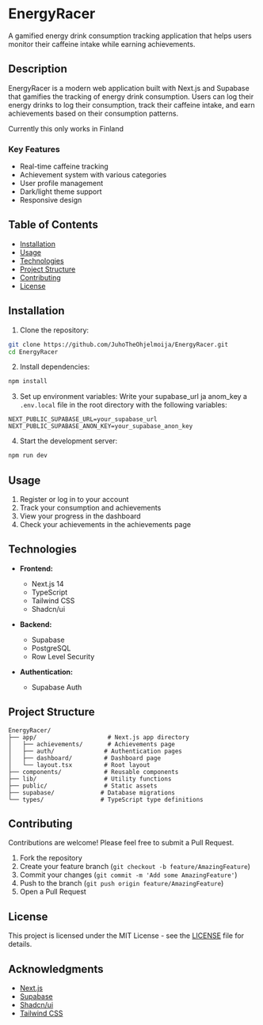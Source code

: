 # EnergyRacer

A gamified energy drink consumption tracking application that helps users monitor their caffeine intake while earning achievements.

## Description

EnergyRacer is a modern web application built with Next.js and Supabase that gamifies the tracking of energy drink consumption. Users can log their energy drinks to log their consumption, track their caffeine intake, and earn achievements based on their consumption patterns.

Currently this only works in Finland

### Key Features

- Real-time caffeine tracking
- Achievement system with various categories
- User profile management
- Dark/light theme support
- Responsive design

## Table of Contents

- [Installation](#installation)
- [Usage](#usage)
- [Technologies](#technologies)
- [Project Structure](#project-structure)
- [Contributing](#contributing)
- [License](#license)

## Installation

1. Clone the repository:
```bash
git clone https://github.com/JuhoTheOhjelmoija/EnergyRacer.git
cd EnergyRacer
```

2. Install dependencies:
```bash
npm install
```

3. Set up environment variables:
   Write your supabase_url ja anom_key a `.env.local` file in the root directory with the following variables:
```env
NEXT_PUBLIC_SUPABASE_URL=your_supabase_url
NEXT_PUBLIC_SUPABASE_ANON_KEY=your_supabase_anon_key
```

4. Start the development server:
```bash
npm run dev
```

## Usage

1. Register or log in to your account
2. Track your consumption and achievements
3. View your progress in the dashboard
4. Check your achievements in the achievements page

## Technologies

- **Frontend:**
  - Next.js 14
  - TypeScript
  - Tailwind CSS
  - Shadcn/ui

- **Backend:**
  - Supabase
  - PostgreSQL
  - Row Level Security

- **Authentication:**
  - Supabase Auth

## Project Structure

```
EnergyRacer/
├── app/                    # Next.js app directory
│   ├── achievements/       # Achievements page
│   ├── auth/              # Authentication pages
│   ├── dashboard/         # Dashboard page
│   └── layout.tsx         # Root layout
├── components/            # Reusable components
├── lib/                   # Utility functions
├── public/                # Static assets
├── supabase/             # Database migrations
└── types/                # TypeScript type definitions
```

## Contributing

Contributions are welcome! Please feel free to submit a Pull Request.

1. Fork the repository
2. Create your feature branch (`git checkout -b feature/AmazingFeature`)
3. Commit your changes (`git commit -m 'Add some AmazingFeature'`)
4. Push to the branch (`git push origin feature/AmazingFeature`)
5. Open a Pull Request

## License

This project is licensed under the MIT License - see the [LICENSE](LICENSE) file for details.

## Acknowledgments

- [Next.js](https://nextjs.org/)
- [Supabase](https://supabase.com/)
- [Shadcn/ui](https://ui.shadcn.com/)
- [Tailwind CSS](https://tailwindcss.com/) 
